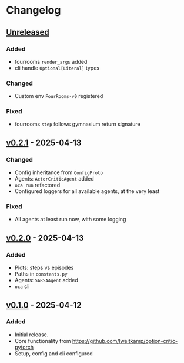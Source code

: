 # Changelog

## [Unreleased]

### Added

- fourrooms `render_args` added
- cli handle `Optional[Literal]` types

### Changed

- Custom env `FourRooms-v0` registered

### Fixed

- fourrooms `step` follows gymnasium return signature

## [v0.2.1] - 2025-04-13

### Changed

- Config inheritance from `ConfigProto`
- Agents: `ActorCriticAgent` added
- `oca run` refactored
- Configured loggers for all available agents, at the very least

### Fixed

- All agents at least run now, with some logging

## [v0.2.0] - 2025-04-13

### Added

- Plots: steps vs episodes
- Paths in `constants.py`
- Agents: `SARSAAgent` added
- `oca` cli

## [v0.1.0] - 2025-04-12

### Added

- Initial release.
- Core functionality from <https://github.com/lweitkamp/option-critic-pytorch>
- Setup, config and cli configured

[unreleased]: https://github.com/AshrithSagar/option-critic/compare/v0.2.1...HEAD
[v0.2.1]: https://github.com/AshrithSagar/option-critic/compare/v0.2.0...v0.2.1
[v0.2.0]: https://github.com/AshrithSagar/option-critic/compare/v0.1.0...v0.2.0
[v0.1.0]: https://github.com/AshrithSagar/option-critic/releases/tag/v0.1.0
